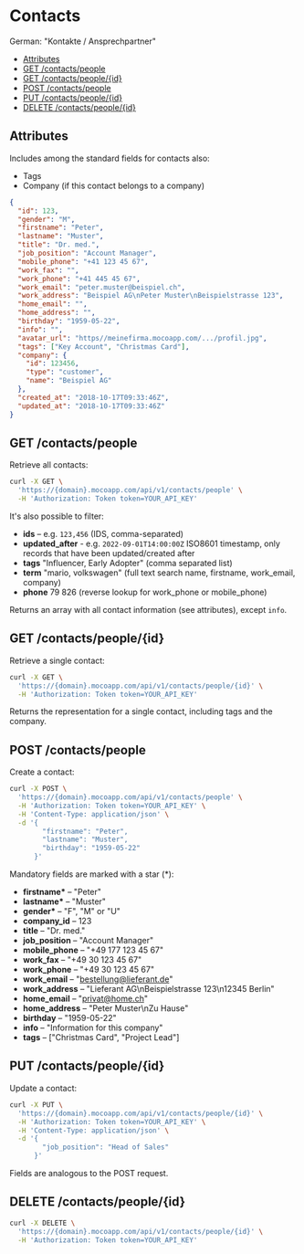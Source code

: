 # Contacts

German: "Kontakte / Ansprechpartner"

<!-- TOC -->

- [Attributes](#attributes)
- [GET /contacts/people](#get-contactspeople)
- [GET /contacts/people/{id}](#get-contactspeopleid)
- [POST /contacts/people](#post-contactspeople)
- [PUT /contacts/people/{id}](#put-contactspeopleid)
- [DELETE /contacts/people/{id}](#delete-contactspeopleid)

<!-- /TOC -->

## Attributes

Includes among the standard fields for contacts also:

- Tags
- Company (if this contact belongs to a company)

```json
{
  "id": 123,
  "gender": "M",
  "firstname": "Peter",
  "lastname": "Muster",
  "title": "Dr. med.",
  "job_position": "Account Manager",
  "mobile_phone": "+41 123 45 67",
  "work_fax": "",
  "work_phone": "+41 445 45 67",
  "work_email": "peter.muster@beispiel.ch",
  "work_address": "Beispiel AG\nPeter Muster\nBeispielstrasse 123",
  "home_email": "",
  "home_address": "",
  "birthday": "1959-05-22",
  "info": "",
  "avatar_url": "https//meinefirma.mocoapp.com/.../profil.jpg",
  "tags": ["Key Account", "Christmas Card"],
  "company": {
    "id": 123456,
    "type": "customer",
    "name": "Beispiel AG"
  },
  "created_at": "2018-10-17T09:33:46Z",
  "updated_at": "2018-10-17T09:33:46Z"
}
```

## GET /contacts/people

Retrieve all contacts:

```bash
curl -X GET \
  'https://{domain}.mocoapp.com/api/v1/contacts/people' \
  -H 'Authorization: Token token=YOUR_API_KEY'
```

It's also possible to filter:

- **ids** – e.g. `123,456` (IDS, comma-separated)
- **updated_after** - e.g. `2022-09-01T14:00:00Z` ISO8601 timestamp, only records that have been updated/created after
- **tags** "Influencer, Early Adopter" (comma separated list)
- **term** "mario, volkswagen" (full text search name, firstname, work_email, company)
- **phone** 79 826 (reverse lookup for work_phone or mobile_phone)

Returns an array with all contact information (see attributes), except `info`.

## GET /contacts/people/{id}

Retrieve a single contact:

```bash
curl -X GET \
  'https://{domain}.mocoapp.com/api/v1/contacts/people/{id}' \
  -H 'Authorization: Token token=YOUR_API_KEY'
```

Returns the representation for a single contact, including tags and the company.

## POST /contacts/people

Create a contact:

```bash
curl -X POST \
  'https://{domain}.mocoapp.com/api/v1/contacts/people' \
  -H 'Authorization: Token token=YOUR_API_KEY' \
  -H 'Content-Type: application/json' \
  -d '{
        "firstname": "Peter",
        "lastname": "Muster",
        "birthday": "1959-05-22"
      }'
```

Mandatory fields are marked with a star (\*):

- **firstname\*** – "Peter"
- **lastname\*** – "Muster"
- **gender\*** – "F", "M" or "U"
- **company_id** – 123
- **title** – "Dr. med."
- **job_position** – "Account Manager"
- **mobile_phone** – "+49 177 123 45 67"
- **work_fax** – "+49 30 123 45 67"
- **work_phone** – "+49 30 123 45 67"
- **work_email** – "bestellung@lieferant.de"
- **work_address** – "Lieferant AG\nBeispielstrasse 123\n12345 Berlin"
- **home_email** – "privat@home.ch"
- **home_address** – "Peter Muster\nZu Hause"
- **birthday** – "1959-05-22"
- **info** – "Information for this company"
- **tags** – ["Christmas Card", "Project Lead"]

## PUT /contacts/people/{id}

Update a contact:

```bash
curl -X PUT \
  'https://{domain}.mocoapp.com/api/v1/contacts/people/{id}' \
  -H 'Authorization: Token token=YOUR_API_KEY' \
  -H 'Content-Type: application/json' \
  -d '{
        "job_position": "Head of Sales"
      }'
```

Fields are analogous to the POST request.

## DELETE /contacts/people/{id}

```bash
curl -X DELETE \
  'https://{domain}.mocoapp.com/api/v1/contacts/people/{id}' \
  -H 'Authorization: Token token=YOUR_API_KEY'
```
